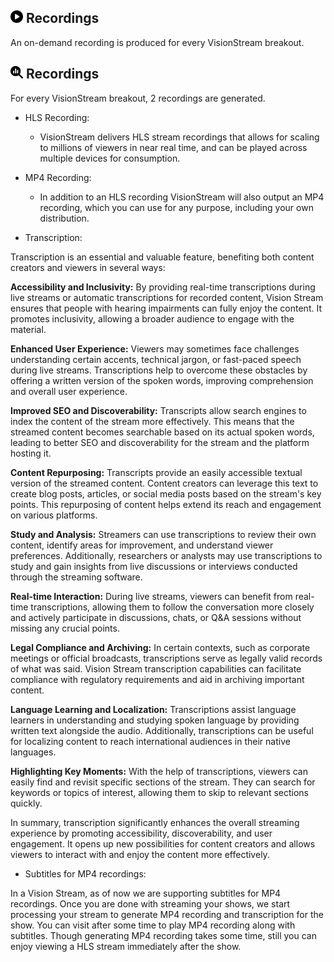 ## <img src="https://raw.githubusercontent.com/vishaldhole173/pro-stream-documentation/main/fontawesome/svgs/solid/circle-play.svg" width="20" height="20"> Recordings

An on-demand recording is produced for every VisionStream breakout.

## <img src="https://raw.githubusercontent.com/vishaldhole173/pro-stream-documentation/main/fontawesome/svgs/solid/magnifying-glass-chart.svg" width="20" height="20">  Recordings

For every VisionStream breakout, 2 recordings are generated. 

* HLS Recording:

  - VisionStream delivers HLS stream recordings that allows for scaling to millions of viewers in near real time, and can be played across multiple devices for consumption.

* MP4 Recording:

  - In addition to an HLS recording VisionStream will also output an MP4 recording, which you can use for any purpose, including your own distribution.

* Transcription:

Transcription is an essential and valuable feature, benefiting both content creators and viewers in several ways:

**Accessibility and Inclusivity:** By providing real-time transcriptions during live streams or automatic transcriptions for recorded content, Vision Stream ensures that people with hearing impairments can fully enjoy the content. It promotes inclusivity, allowing a broader audience to engage with the material.

**Enhanced User Experience:** Viewers may sometimes face challenges understanding certain accents, technical jargon, or fast-paced speech during live streams. Transcriptions help to overcome these obstacles by offering a written version of the spoken words, improving comprehension and overall user experience.

**Improved SEO and Discoverability:** Transcripts allow search engines to index the content of the stream more effectively. This means that the streamed content becomes searchable based on its actual spoken words, leading to better SEO and discoverability for the stream and the platform hosting it.

**Content Repurposing:** Transcripts provide an easily accessible textual version of the streamed content. Content creators can leverage this text to create blog posts, articles, or social media posts based on the stream's key points. This repurposing of content helps extend its reach and engagement on various platforms.

**Study and Analysis:** Streamers can use transcriptions to review their own content, identify areas for improvement, and understand viewer preferences. Additionally, researchers or analysts may use transcriptions to study and gain insights from live discussions or interviews conducted through the streaming software.

**Real-time Interaction:** During live streams, viewers can benefit from real-time transcriptions, allowing them to follow the conversation more closely and actively participate in discussions, chats, or Q&A sessions without missing any crucial points.

**Legal Compliance and Archiving:** In certain contexts, such as corporate meetings or official broadcasts, transcriptions serve as legally valid records of what was said. Vision Stream transcription capabilities can facilitate compliance with regulatory requirements and aid in archiving important content.

**Language Learning and Localization:** Transcriptions assist language learners in understanding and studying spoken language by providing written text alongside the audio. Additionally, transcriptions can be useful for localizing content to reach international audiences in their native languages.

**Highlighting Key Moments:** With the help of transcriptions, viewers can easily find and revisit specific sections of the stream. They can search for keywords or topics of interest, allowing them to skip to relevant sections quickly.

In summary, transcription significantly enhances the overall streaming experience by promoting accessibility, discoverability, and user engagement. It opens up new possibilities for content creators and allows viewers to interact with and enjoy the content more effectively.

* Subtitles for MP4 recordings:

In a Vision Stream, as of now we are supporting subtitles for MP4 recordings. Once you are done with streaming your shows, we start processing your stream to generate MP4 recording and transcription for the show. You can visit after some time to play MP4 recording along with subtitles. Though generating MP4 recording takes some time, still you can enjoy viewing a HLS stream immediately after the show.

